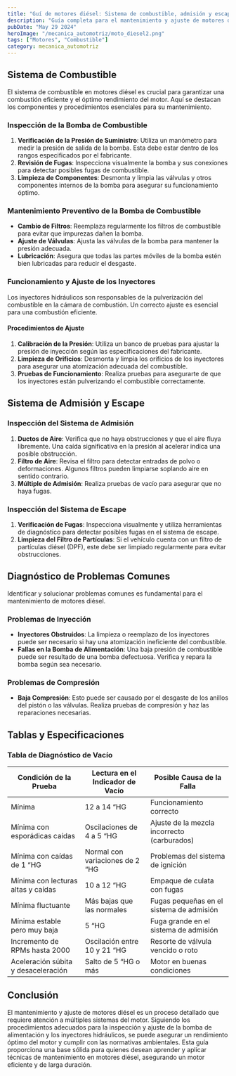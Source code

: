 ```yaml
---
title: "Guí de motores diésel: Sistema de combustible, admisión y escape"
description: "Guía completa para el mantenimiento y ajuste de motores diésel. Aprende sobre sistemas de combustible, admisión y escape con procedimientos detallados y prácticos, diseñados para mejorar el rendimiento del motor y asegurar su eficiencia."
pubDate: "May 29 2024"
heroImage: "/mecanica_automotriz/moto_diesel2.png"
tags: ["Motores", "Combustible"]
category: mecanica_automotriz
---
```


## Sistema de Combustible

El sistema de combustible en motores diésel es crucial para garantizar una combustión eficiente y el óptimo rendimiento del motor. Aquí se destacan los componentes y procedimientos esenciales para su mantenimiento.

### Inspección de la Bomba de Combustible

1. **Verificación de la Presión de Suministro**: Utiliza un manómetro para medir la presión de salida de la bomba. Esta debe estar dentro de los rangos especificados por el fabricante.
2. **Revisión de Fugas**: Inspecciona visualmente la bomba y sus conexiones para detectar posibles fugas de combustible.
3. **Limpieza de Componentes**: Desmonta y limpia las válvulas y otros componentes internos de la bomba para asegurar su funcionamiento óptimo.

### Mantenimiento Preventivo de la Bomba de Combustible

- **Cambio de Filtros**: Reemplaza regularmente los filtros de combustible para evitar que impurezas dañen la bomba.
- **Ajuste de Válvulas**: Ajusta las válvulas de la bomba para mantener la presión adecuada.
- **Lubricación**: Asegura que todas las partes móviles de la bomba estén bien lubricadas para reducir el desgaste.

### Funcionamiento y Ajuste de los Inyectores

Los inyectores hidráulicos son responsables de la pulverización del combustible en la cámara de combustión. Un correcto ajuste es esencial para una combustión eficiente.

#### Procedimientos de Ajuste

1. **Calibración de la Presión**: Utiliza un banco de pruebas para ajustar la presión de inyección según las especificaciones del fabricante.
2. **Limpieza de Orificios**: Desmonta y limpia los orificios de los inyectores para asegurar una atomización adecuada del combustible.
3. **Pruebas de Funcionamiento**: Realiza pruebas para asegurarte de que los inyectores están pulverizando el combustible correctamente.

## Sistema de Admisión y Escape

### Inspección del Sistema de Admisión

1. **Ductos de Aire**: Verifica que no haya obstrucciones y que el aire fluya libremente. Una caída significativa en la presión al acelerar indica una posible obstrucción.
2. **Filtro de Aire**: Revisa el filtro para detectar entradas de polvo o deformaciones. Algunos filtros pueden limpiarse soplando aire en sentido contrario.
3. **Múltiple de Admisión**: Realiza pruebas de vacío para asegurar que no haya fugas.

### Inspección del Sistema de Escape

1. **Verificación de Fugas**: Inspecciona visualmente y utiliza herramientas de diagnóstico para detectar posibles fugas en el sistema de escape.
2. **Limpieza del Filtro de Partículas**: Si el vehículo cuenta con un filtro de partículas diésel (DPF), este debe ser limpiado regularmente para evitar obstrucciones.

## Diagnóstico de Problemas Comunes

Identificar y solucionar problemas comunes es fundamental para el mantenimiento de motores diésel.

### Problemas de Inyección

- **Inyectores Obstruidos**: La limpieza o reemplazo de los inyectores puede ser necesario si hay una atomización ineficiente del combustible.
- **Fallas en la Bomba de Alimentación**: Una baja presión de combustible puede ser resultado de una bomba defectuosa. Verifica y repara la bomba según sea necesario.

### Problemas de Compresión

- **Baja Compresión**: Esto puede ser causado por el desgaste de los anillos del pistón o las válvulas. Realiza pruebas de compresión y haz las reparaciones necesarias.

## Tablas y Especificaciones

### Tabla de Diagnóstico de Vacío

| Condición de la Prueba              | Lectura en el Indicador de Vacío | Posible Causa de la Falla                   |
| ----------------------------------- | -------------------------------- | ------------------------------------------- |
| Mínima                              | 12 a 14 “HG                      | Funcionamiento correcto                     |
| Mínima con esporádicas caídas       | Oscilaciones de 4 a 5 “HG        | Ajuste de la mezcla incorrecto (carburados) |
| Mínima con caídas de 1 “HG          | Normal con variaciones de 2 “HG  | Problemas del sistema de ignición           |
| Mínima con lecturas altas y caídas  | 10 a 12 “HG                      | Empaque de culata con fugas                 |
| Mínima fluctuante                   | Más bajas que las normales       | Fugas pequeñas en el sistema de admisión    |
| Mínima estable pero muy baja        | 5 “HG                            | Fuga grande en el sistema de admisión       |
| Incremento de RPMs hasta 2000       | Oscilación entre 10 y 21 “HG     | Resorte de válvula vencido o roto           |
| Aceleración súbita y desaceleración | Salto de 5 “HG o más             | Motor en buenas condiciones                 |

## Conclusión

El mantenimiento y ajuste de motores diésel es un proceso detallado que requiere atención a múltiples sistemas del motor. Siguiendo los procedimientos adecuados para la inspección y ajuste de la bomba de alimentación y los inyectores hidráulicos, se puede asegurar un rendimiento óptimo del motor y cumplir con las normativas ambientales. Esta guía proporciona una base sólida para quienes desean aprender y aplicar técnicas de mantenimiento en motores diésel, asegurando un motor eficiente y de larga duración.
